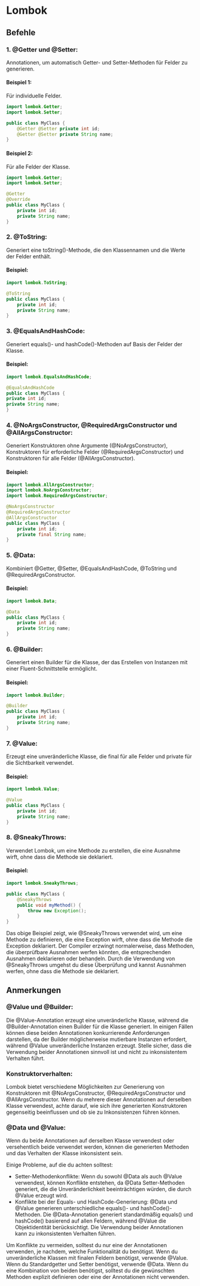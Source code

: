 # Lombok
## Befehle
### 1. @Getter und @Setter:
Annotationen, um automatisch Getter- und Setter-Methoden für Felder zu generieren.
#### Beispiel 1:
Für individuelle Felder.
```java
import lombok.Getter;
import lombok.Setter;

public class MyClass {
    @Getter @Setter private int id;
    @Getter @Setter private String name;
}
```
#### Beispiel 2:
Für alle Felder der Klasse.
```java
import lombok.Getter;
import lombok.Setter;

@Getter
@Override
public class MyClass {
    private int id;
    private String name;
}
```
### 2. @ToString:
Generiert eine toString()-Methode, die den Klassennamen und die Werte der Felder enthält.
#### Beispiel:
```java
import lombok.ToString;

@ToString
public class MyClass {
    private int id;
    private String name;
}
```
### 3. @EqualsAndHashCode:
Generiert equals()- und hashCode()-Methoden auf Basis der Felder der Klasse.
#### Beispiel:
```java
import lombok.EqualsAndHashCode;

@EqualsAndHashCode
public class MyClass {
private int id;
private String name;
}
```
### 4. @NoArgsConstructor, @RequiredArgsConstructor und @AllArgsConstructor:
Generiert Konstruktoren ohne Argumente (@NoArgsConstructor), Konstruktoren für erforderliche Felder (@RequiredArgsConstructor) und Konstruktoren für alle Felder (@AllArgsConstructor).
#### Beispiel:
```java
import lombok.AllArgsConstructor;
import lombok.NoArgsConstructor;
import lombok.RequiredArgsConstructor;

@NoArgsConstructor
@RequiredArgsConstructor
@AllArgsConstructor
public class MyClass {
    private int id;
    private final String name;
}
```
### 5. @Data:
Kombiniert @Getter, @Setter, @EqualsAndHashCode, @ToString und @RequiredArgsConstructor.
#### Beispiel:
```java
import lombok.Data;

@Data
public class MyClass {
    private int id;
    private String name;
}
```
### 6. @Builder:
Generiert einen Builder für die Klasse, der das Erstellen von Instanzen mit einer Fluent-Schnittstelle ermöglicht.
#### Beispiel:
```java
import lombok.Builder;

@Builder
public class MyClass {
    private int id;
    private String name;
}
```
### 7. @Value:
Erzeugt eine unveränderliche Klasse, die final für alle Felder und private für die Sichtbarkeit verwendet.
#### Beispiel:
```java
import lombok.Value;

@Value
public class MyClass {
    private int id;
    private String name;
}
```
### 8. @SneakyThrows:
Verwendet Lombok, um eine Methode zu erstellen, die eine Ausnahme wirft, ohne dass die Methode sie deklariert.
#### Beispiel:
```java
import lombok.SneakyThrows;

public class MyClass {
    @SneakyThrows
    public void myMethod() {
        throw new Exception();
    }
}
```
Das obige Beispiel zeigt, wie @SneakyThrows verwendet wird, um eine Methode zu definieren, die eine Exception wirft, ohne dass die Methode die Exception deklariert. Der Compiler erzwingt normalerweise, dass Methoden, die überprüfbare Ausnahmen werfen könnten, die entsprechenden Ausnahmen deklarieren oder behandeln. Durch die Verwendung von @SneakyThrows umgehst du diese Überprüfung und kannst Ausnahmen werfen, ohne dass die Methode sie deklariert.
## Anmerkungen
### @Value und @Builder: 
Die @Value-Annotation erzeugt eine unveränderliche Klasse, während die @Builder-Annotation einen Builder für die Klasse generiert. In einigen Fällen können diese beiden Annotationen konkurrierende Anforderungen darstellen, da der Builder möglicherweise mutierbare Instanzen erfordert, während @Value unveränderliche Instanzen erzeugt. Stelle sicher, dass die Verwendung beider Annotationen sinnvoll ist und nicht zu inkonsistentem Verhalten führt.

### Konstruktorverhalten: 
Lombok bietet verschiedene Möglichkeiten zur Generierung von Konstruktoren mit @NoArgsConstructor, @RequiredArgsConstructor und @AllArgsConstructor. Wenn du mehrere dieser Annotationen auf derselben Klasse verwendest, achte darauf, wie sich ihre generierten Konstruktoren gegenseitig beeinflussen und ob sie zu Inkonsistenzen führen können.

### @Data und @Value:
Wenn du beide Annotationen auf derselben Klasse verwendest oder versehentlich beide verwendet werden, können die generierten Methoden und das Verhalten der Klasse inkonsistent sein.

Einige Probleme, auf die du achten solltest:

* Setter-Methodenkonflikte: Wenn du sowohl @Data als auch @Value verwendest, können Konflikte entstehen, da @Data Setter-Methoden generiert, die die Unveränderlichkeit beeinträchtigen würden, die durch @Value erzeugt wird.
* Konflikte bei der Equals- und HashCode-Generierung: @Data und @Value generieren unterschiedliche equals()- und hashCode()-Methoden. Die @Data-Annotation generiert standardmäßig equals() und hashCode() basierend auf allen Feldern, während @Value die Objektidentität berücksichtigt. Die Verwendung beider Annotationen kann zu inkonsistenten Verhalten führen.

Um Konflikte zu vermeiden, solltest du nur eine der Annotationen verwenden, je nachdem, welche Funktionalität du benötigst. Wenn du unveränderliche Klassen mit finalen Feldern benötigst, verwende @Value. Wenn du Standardgetter und Setter benötigst, verwende @Data. Wenn du eine Kombination von beiden benötigst, solltest du die gewünschten Methoden explizit definieren oder eine der Annotationen nicht verwenden.